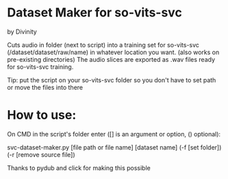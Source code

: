 # Dataset Maker for so-vits-svc
by Divinity

Cuts audio in folder (next to script) into
a training set for so-vits-svc (/dataset/dataset/raw/name)
in whatever location you want. (also works on pre-existing directories)
The audio slices are exported as .wav files ready for so-vits-svc training.

Tip: put the script on your so-vits-svc folder so you don't have
to set path or move the files into there

# How to use:
On CMD in the script's folder enter ([] is an argument or option, () optional):

svc-dataset-maker.py [file path or file name] [dataset name] (-f [set folder]) (-r [remove source file])  

Thanks to pydub and click for making this possible
